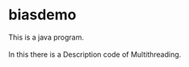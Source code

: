 # biasdemo
This is a java program.
<br>
<br>
In this there is a Description code of Multithreading. 
